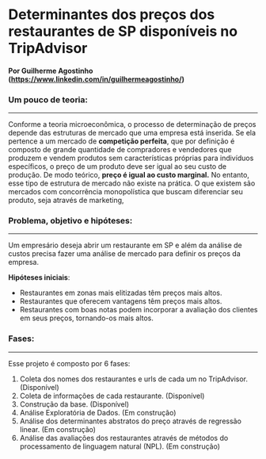 # Determinantes dos preços dos restaurantes de SP disponíveis no TripAdvisor
#### Por Guilherme Agostinho (https://www.linkedin.com/in/guilhermeagostinho/)

### Um pouco de teoria:
***
Conforme a teoria microeconômica, o processo de determinação de preços depende das estruturas de mercado que uma empresa está inserida. Se ela pertence a um mercado de **competição perfeita**, que por definição é composto de grande quantidade de compradores e vendedores que produzem e vendem produtos sem características próprias para indivíduos específicos, o preço de um produto deve ser igual ao seu custo de produção. De modo teórico, **preço é igual ao custo marginal.**
No entanto, esse tipo de estrutura de mercado não existe na prática. O que existem são mercados com concorrência monopolística que buscam diferenciar seu produto, seja através de marketing, 

### Problema, objetivo e hipóteses:
***
Um empresário deseja abrir um restaurante em SP e além da análise de custos precisa fazer uma análise de mercado para definir os preços da empresa. 


**Hipóteses iniciais**:
- Restaurantes em zonas mais elitizadas têm preços mais altos.
- Restaurantes que oferecem vantagens têm preços mais altos.
- Restaurantes com boas notas podem incorporar a avaliação dos clientes em seus preços, tornando-os mais altos.

### Fases:
***
Esse projeto é composto por 6 fases:
1. Coleta dos nomes dos restaurantes e urls de cada um no TripAdvisor. (Disponível)
2. Coleta de informações de cada restaurante. (Disponível)
3. Construção da base. (Disponível)
4. Análise Exploratória de Dados. (Em construção)
5. Análise dos determinantes abstratos do preço através de regressão linear. (Em construção)
6. Análise das avaliações dos restaurantes através de métodos do processamento de linguagem natural (NPL). (Em construção)
